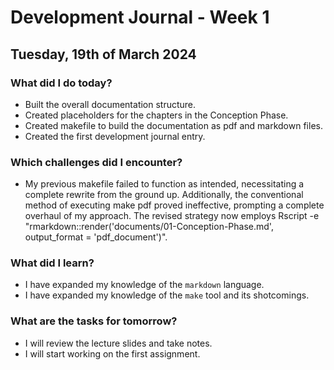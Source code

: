 # Development Journal - Week 1

## Tuesday, 19th of March 2024

### What did I do today?

- Built the overall documentation structure.
- Created placeholders for the chapters in the Conception Phase.
- Created makefile to build the documentation as pdf and markdown files.
- Created the first development journal entry.

### Which challenges did I encounter?

- My previous makefile failed to function as intended, necessitating a complete rewrite from the ground up. Additionally, the conventional method of executing make pdf proved ineffective, prompting a complete overhaul of my approach. The revised strategy now employs Rscript -e "rmarkdown::render('documents/01-Conception-Phase.md', output_format = 'pdf_document')".

### What did I learn?

- I have expanded my knowledge of the `markdown` language.
- I have expanded my knowledge of the `make` tool and its shotcomings.

### What are the tasks for tomorrow?

- I will review the lecture slides and take notes.
- I will start working on the first assignment.
